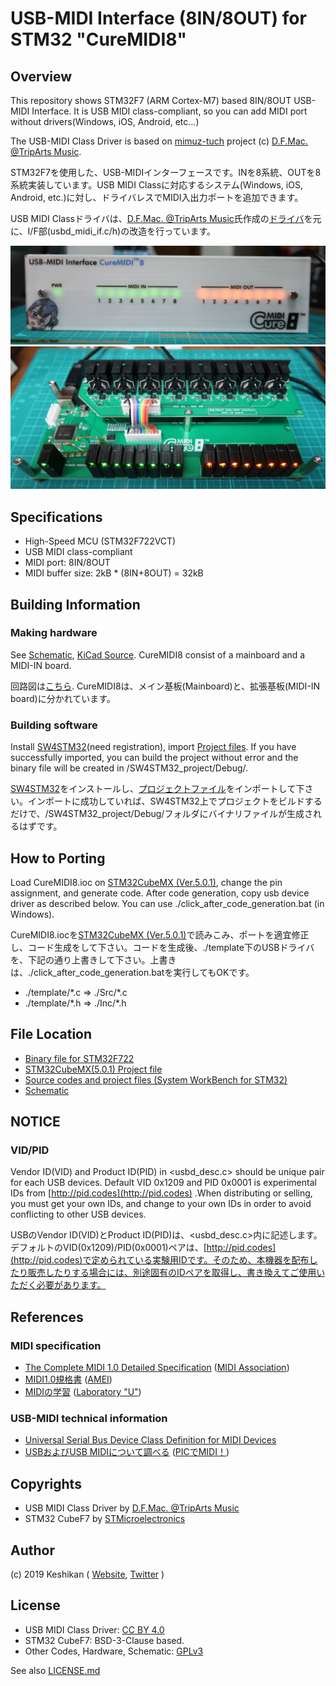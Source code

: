 # USB-MIDI Interface (8IN/8OUT) for STM32 "CureMIDI8"

## Overview

This repository shows STM32F7 (ARM Cortex-M7) based  8IN/8OUT USB-MIDI Interface.
It is USB MIDI class-compliant, so you can add MIDI port without drivers(Windows, iOS, Android, etc...)

The USB-MIDI Class Driver is based on [mimuz-tuch](https://github.com/mimuz/mimuz-tuch) project (c) [D.F.Mac. @TripArts Music](https://github.com/tadfmac).

STM32F7を使用した、USB-MIDIインターフェースです。INを8系統、OUTを8系統実装しています。USB MIDI Classに対応するシステム(Windows, iOS, Android, etc.)に対し、ドライバレスでMIDI入出力ポートを追加できます。

USB MIDI Classドライバは、[D.F.Mac. @TripArts Music](https://github.com/tadfmac)氏作成の[ドライバ](https://github.com/mimuz/mimuz-tuch/tree/master/STM32)を元に、I/F部(usbd_midi_if.c/h)の改造を行っています。

![Sample Image](./hardware/p1.jpg)
![Sample Image](./hardware/p2.jpg)

## Specifications

* High-Speed MCU (STM32F722VCT)
* USB MIDI class-compliant
* MIDI port: 8IN/8OUT
* MIDI buffer size: 2kB * (8IN+8OUT) = 32kB

## Building Information

### Making hardware

See [Schematic](./hardware/schematic.pdf), [KiCad Source](./hardware/kicad_source).
CureMIDI8 consist of a mainboard and a MIDI-IN board.

回路図は[こちら](./hardware/schematic.pdf).
CureMIDI8は、メイン基板(Mainboard)と、拡張基板(MIDI-IN board)に分かれています。

### Building software

Install [SW4STM32](http://www.openstm32.org/HomePage)(need registration), import [Project files](./software/SW4STM32_project/). If you have successfully imported, you can build the project without error and the binary file will be created in /SW4STM32_project/Debug/.

[SW4STM32](http://www.openstm32.org/HomePage)をインストールし、[プロジェクトファイル](./software/SW4STM32_project/)をインポートして下さい。インポートに成功していれば、SW4STM32上でプロジェクトをビルドするだけで、/SW4STM32_project/Debug/フォルダにバイナリファイルが生成されるはずです。

## How to Porting

Load CureMIDI8.ioc on [STM32CubeMX (Ver.5.0.1)](https://www.st.com/ja/development-tools/stm32cubemx.html), change the pin assignment, and generate code.
After code generation, copy usb device driver as described below. You can use ./click_after_code_generation.bat (in Windows).

CureMIDI8.iocを[STM32CubeMX (Ver.5.0.1)](https://www.st.com/ja/development-tools/stm32cubemx.html)で読みこみ、ポートを適宜修正し、コード生成をして下さい。コードを生成後、./template下のUSBドライバを、下記の通り上書きして下さい。上書きは、./click_after_code_generation.batを実行してもOKです。

* ./template/\*.c => ./Src/\*.c
* ./template/\*.h => ./Inc/\*.h

## File Location

* [Binary file for STM32F722](./software/bin/)
* [STM32CubeMX(5.0.1) Project file](./software/SW4STM32_project/CureMIDI8.ioc)
* [Source codes and project files (System WorkBench for STM32)](./software/SW4STM32_project/)
* [Schematic](./hardware/schematic.pdf)

## NOTICE

### VID/PID

Vendor ID(VID) and Product ID(PID) in <usbd_desc.c> should be unique pair for each USB devices.
Default VID 0x1209 and PID 0x0001 is experimental IDs from [http://pid.codes](http://pid.codes) .When distributing or selling, you must get your own IDs, and change to your own IDs in order to avoid conflicting to other USB devices.

USBのVendor ID(VID)とProduct ID(PID)は、<usbd_desc.c>内に記述します。
デフォルトのVID(0x1209)/PID(0x0001)ペアは、[http://pid.codes](http://pid.codes)で定められている実験用IDです。そのため、本機器を配布したり販売したりする場合には、別途固有のIDペアを取得し、書き換えてご使用いただく必要があります。

## References

### MIDI specification

* [The Complete MIDI 1.0 Detailed Specification](https://www.midi.org/specifications/item/the-midi-1-0-specification) ([MIDI Association](https://www.midi.org/))
* [MIDI1.0規格書](http://amei.or.jp/midistandardcommittee/MIDI1.0.pdf) ([AMEI](http://amei.or.jp/))
* [MIDIの学習](http://www1.plala.or.jp/yuuto/midi/index.html) ([Laboratory "U"](http://www1.plala.or.jp/yuuto/top.html))

### USB-MIDI technical information

* [Universal Serial Bus Device Class Definition for MIDI Devices](http://www.usb.org/developers/docs/devclass_docs/midi10.pdf)
* [USBおよびUSB MIDIについて調べる](http://picmidi.seesaa.net/article/150728556.html) ([PICでMIDI！](http://picmidi.seesaa.net/))

## Copyrights

* USB MIDI Class Driver by [D.F.Mac. @TripArts Music](http://ta-music.strikingly.com/)
* STM32 CubeF7 by [STMicroelectronics](https://www.st.com/en/embedded-software/stm32cubef7.html)

## Author

(c) 2019 Keshikan ( [Website](http://www.keshikan.net/),  [Twitter](https://twitter.com/keshinomi_88pro) )

## License

* USB MIDI Class Driver: [CC BY 4.0](https://creativecommons.org/licenses/by/4.0/)
* STM32 CubeF7: BSD-3-Clause based.
* Other Codes, Hardware, Schematic: [GPLv3](https://www.gnu.org/licenses/gpl-3.0.html)

See also [LICENSE.md](./LICENSE.md)
